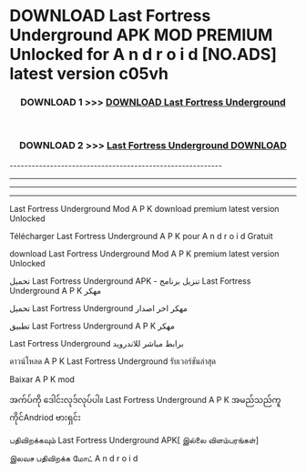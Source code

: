 # DOWNLOAD Last Fortress Underground  APK MOD PREMIUM Unlocked for A n d r o i d [NO.ADS] latest version c05vh 



<div align="center">

<h3>DOWNLOAD 1 >>> <a href="https://getmod2.web.app/?judul=Last Fortress Underground ">DOWNLOAD Last Fortress Underground </a></h3><br>

<h3>DOWNLOAD 2 >>> <a href="https://getmod2.web.app/?judul=Last Fortress Underground ">Last Fortress Underground  DOWNLOAD </a></h3>

</div>
----------------------------------------------------------

----------------------------------------------------------

----------------------------------------------------------

----------------------------------------------------------

Last Fortress Underground  Mod A P K download premium latest version Unlocked

Télécharger Last Fortress Underground  A P K pour A n d r o i d Gratuit

download Last Fortress Underground  Mod A P K premium latest version Unlocked

تحميل Last Fortress Underground  APK - تنزيل برنامج Last Fortress Underground  A P K مهكر

تحميل Last Fortress Underground  مهكر اخر اصدار

تطبيق Last Fortress Underground  A P K مهكر

Last Fortress Underground  برابط مباشر للاندرويد

ดาวน์โหลด A P K Last Fortress Underground  รับเวอร์ชันล่าสุด

Baixar A P K mod

အက်ပ်ကို ဒေါင်းလုဒ်လုပ်ပါ။ Last Fortress Underground  A P K အမည်သည်ကူကိုင်Andriod ဗားရှင်း

பதிவிறக்கவும் Last Fortress Underground  APK[ இல்லை விளம்பரங்கள்] 
 
இலவச பதிவிறக்க மோட் A n d r o i d



